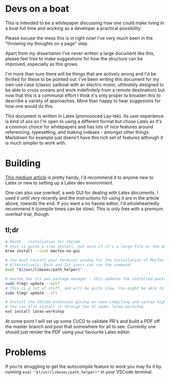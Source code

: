 # Devs on a boat
This is intended to be a whitepaper discussing how one could make living in a boat full time and working as a developer a practical possibility.

Please excuse the mess this is in right now! I've very much been in the "throwing my thoughts on a page" step.

Apart from my dissertation I've never written a large document like this, please feel free to make suggestions for how the structure can be improved, especially as this grows.

I'm more than sure there will be things that are actively wrong and I'd be thrilled for these to be pointed out. I've been writing this document for my own use case (classic sailboat with an electric motor, ultimately designed to be able to cross oceans and work indefinitely from a remote destination) but now that this is a communal effort I think it's only proper to broaden this to describe a variety of approaches. More than happy to hear suggesions for how one would do this.

This document is written in Latex (pronounced Lay-tek). Its user experience is kind of ass so I'm open to using a different format but chose Latex as it's a common choice for whitepapers and has lots of nice features around referencing, typesetting, and making indexes - amongst other things. Markdown for example just doens't have this rich set of features although it is much simpler to work with.

# Building

[This medium article](https://medium.com/@rcpassos/writing-latex-documents-in-visual-studio-code-with-latex-workshop-d9af6a6b2815) is pretty handy, I'd recommend it to anyone new to Latex or new to setting up a Latex dev environment.

One can also use overleaf, a web GUI for dealing with Latex documents. I used it until very recently and the instructions for using it are in the article above, towards the end. If you want a no hassle editor, I'd wholeheartedly recommend it (compile times can be slow). This is only free with a premium overleaf trial, though.

## tl;dr

```zsh
# MacOS - installation for VSCode
# this is quite a slow install, not sure if it's a large file or the download mirror is slow
brew install --cask mactex-no-gui 

# You must restart your terminal window for the installation of MacTex CLI tools to take effect.
# Alternatively, Bash and Zsh users can run the command:
eval "$(/usr/libexec/path_helper)"

# mactex has its own package manager - this updates the installed packages
sudo tlmgr update --self
# This is a lot of stuff, and will be quite slow. You might be able to get away without doing this.
sudo tlmgr update --all

# Install the VSCode extension giving on-save-compiling and syntax highlighting, among other things.
# You can also install it through the UI under latex-workshop
ext install latex-workshop
```

At some point I will set up some CI/CD to validate PR's and build a PDF off the master branch and post that somewhere for all to see. Currently one should just render the PDF using your favourite Latex editor.

# Problems
If you're struggling to get the autocompile feature to work you may fix it by running `eval "$(/usr/libexec/path_helper)"` in your VSCode terminal.
